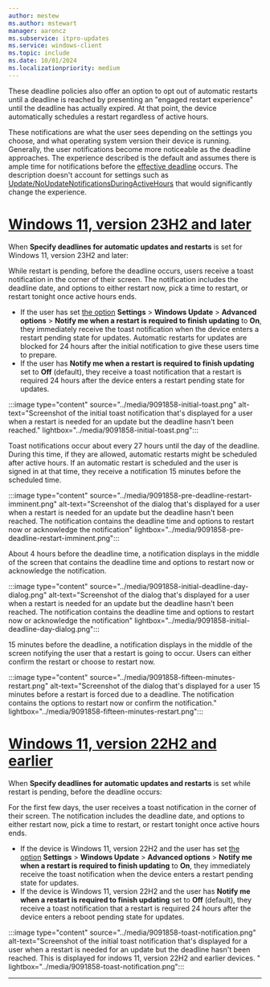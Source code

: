```yaml
---
author: mestew
ms.author: mstewart
manager: aaroncz
ms.subservice: itpro-updates
ms.service: windows-client
ms.topic: include
ms.date: 10/01/2024
ms.localizationpriority: medium
---
```

<!--This file is shared by update/wufb-compliancedeadlines.md, /update/waas-wufb-csp-mdm.md, /update/waas-wufb-group-policy.md, and  ?/update/waas-restart.md? articles. Headings are driven by article context. Updated with 9091858 -->

These deadline policies also offer an option to opt out of automatic restarts until a deadline is reached by presenting an "engaged restart experience" until the deadline has actually expired. At that point, the device automatically schedules a restart regardless of active hours.

These notifications are what the user sees depending on the settings you choose, and what operating system version their device is running. Generally, the user notifications become more noticeable as the deadline approaches. The experience described is the default and assumes there is ample time for notifications before the [effective deadline](../wufb-compliancedeadlines.md) occurs. The description doesn't account for settings such as [Update/NoUpdateNotificationsDuringActiveHours](/windows/client-management/mdm/policy-csp-update#NoUpdateNotificationsDuringActiveHours) that would significantly change the experience. 

# [Windows 11, version 23H2 and later](#tab/23h2)

When **Specify deadlines for automatic updates and restarts** is set for Windows 11, version 23H2 and later:

While restart is pending, before the deadline occurs, users receive a toast notification in the corner of their screen. The notification includes the deadline date, and options to either restart now, pick a time to restart, or restart tonight once active hours ends. 

- If the user has set [the option](../waas-wufb-csp-mdm.md#user-settings-for-notifications) **Settings** > **Windows Update** > **Advanced options** > **Notify me when a restart is required to finish updating** to **On**, they immediately receive the toast notification when the device enters a restart pending state for updates. Automatic restarts for updates are blocked for 24 hours after the initial notification to give these users time to prepare.
- If the user has **Notify me when a restart is required to finish updating** set to **Off** (default), they receive a toast notification that a restart is required 24 hours after the device enters a restart pending state for updates.

:::image type="content" source="../media/9091858-initial-toast.png" alt-text="Screenshot of the initial toast notification that's displayed for a user when a restart is needed for an update but the deadline hasn't been reached." lightbox="../media/9091858-initial-toast.png":::

Toast notifications occur about every 27 hours until the day of the deadline. During this time, if they are allowed, automatic restarts might be scheduled after active hours. If an automatic restart is scheduled and the user is signed in at that time, they receive a notification 15 minutes before the scheduled time.

:::image type="content" source="../media/9091858-pre-deadline-restart-imminent.png" alt-text="Screenshot of the dialog that's displayed for a user when a restart is needed for an update but the deadline hasn't been reached. The notification contains the deadline time and options to restart now or acknowledge the notification" lightbox="../media/9091858-pre-deadline-restart-imminent.png":::

About 4 hours before the deadline time, a notification displays in the middle of the screen that contains the deadline time and options to restart now or acknowledge the notification. 

:::image type="content" source="../media/9091858-initial-deadline-day-dialog.png" alt-text="Screenshot of the dialog that's displayed for a user when a restart is needed for an update but the deadline hasn't been reached. The notification contains the deadline time and options to restart now or acknowledge the notification" lightbox="../media/9091858-initial-deadline-day-dialog.png":::

15 minutes before the deadline, a notification displays in the middle of the screen notifying the user that a restart is going to occur. Users can either confirm the restart or choose to restart now.

:::image type="content" source="../media/9091858-fifteen-minutes-restart.png" alt-text="Screenshot of the dialog that's displayed for a user 15 minutes before a restart is forced due to a deadline. The notification contains the options to restart now or confirm the notification." lightbox="../media/9091858-fifteen-minutes-restart.png":::




# [Windows 11, version 22H2 and earlier](#tab/22h2)

When **Specify deadlines for automatic updates and restarts** is set while restart is pending, before the deadline occurs:

For the first few days, the user receives a toast notification in the corner of their screen. The notification includes the deadline date, and options to either restart now, pick a time to restart, or restart tonight once active hours ends. 

- If the device is Windows 11, version 22H2 and the user has set [the option](../waas-wufb-csp-mdm.md#user-settings-for-notifications) **Settings** > **Windows Update** > **Advanced options** > **Notify me when a restart is required to finish updating** to **On**, they immediately receive the toast notification when the device enters a restart pending state for updates. 
- If the device is Windows 11, version 22H2 and the user has **Notify me when a restart is required to finish updating** set to **Off** (default), they receive a toast notification that a restart is required 24 hours after the device enters a reboot pending state for updates.

:::image type="content" source="../media/9091858-toast-notification.png" alt-text="Screenshot of the initial toast notification that's displayed for a user when a restart is needed for an update but the deadline hasn't been reached. This is displayed for indows 11, version 22H2 and earlier devices. " lightbox="../media/9091858-toast-notification.png":::

---



<!--old---

When **Specify deadlines for automatic updates and restarts** is set (For Windows 10, version 1709 and later):

 - **While restart is pending, before the deadline occurs:**

   - For the first few days, the user receives a toast notification

   - After this period, the user receives this dialog:

     ![The notification users get for an impending restart prior to deadline.](images/wufb-update-deadline-warning.png)

   - If the user scheduled a restart, or if an auto restart is scheduled, 15 minutes before the scheduled time the user receives this notification that the restart is about to occur:

     ![The notification users get for an impending restart 15 minutes prior to restart.](images/wufb-restart-imminent-warning.png)

 - **If the restart is still pending after the deadline passes:**
 
   - Within 12 hours before the deadline passes, the user receives this notification that the deadline is approaching:

     ![The notification users get for an approaching restart deadline.](images/wufb-pastdeadline-restart-warning.png)

   - Once the deadline has passed, the user is forced to restart to keep their devices in compliance and receives this notification:

     ![The notification users get for an imminent restart after the deadline.](images/wufb-pastdeadline-restartnow.png)

-->
